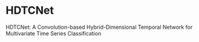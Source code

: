 # HDTCNet
HDTCNet: A Convolution-based Hybrid-Dimensional Temporal Network for Multivariate Time Series Classification
